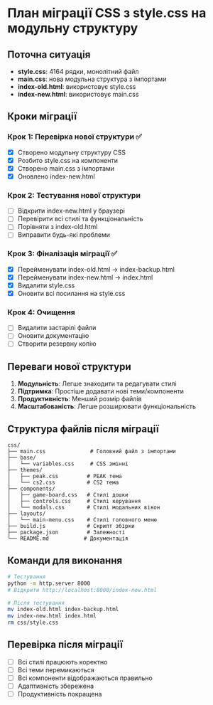 # План міграції CSS з style.css на модульну структуру

## Поточна ситуація

- **style.css**: 4164 рядки, монолітний файл
- **main.css**: нова модульна структура з імпортами
- **index-old.html**: використовує style.css
- **index-new.html**: використовує main.css

## Кроки міграції

### Крок 1: Перевірка нової структури ✅
- [x] Створено модульну структуру CSS
- [x] Розбито style.css на компоненти
- [x] Створено main.css з імпортами
- [x] Оновлено index-new.html

### Крок 2: Тестування нової структури
- [ ] Відкрити index-new.html у браузері
- [ ] Перевірити всі стилі та функціональність
- [ ] Порівняти з index-old.html
- [ ] Виправити будь-які проблеми

### Крок 3: Фіналізація міграції ✅
- [x] Перейменувати index-old.html → index-backup.html
- [x] Перейменувати index-new.html → index.html
- [x] Видалити style.css
- [x] Оновити всі посилання на style.css

### Крок 4: Очищення
- [ ] Видалити застарілі файли
- [ ] Оновити документацію
- [ ] Створити резервну копію

## Переваги нової структури

1. **Модульність**: Легше знаходити та редагувати стилі
2. **Підтримка**: Простіше додавати нові теми/компоненти
3. **Продуктивність**: Менший розмір файлів
4. **Масштабованість**: Легше розширювати функціональність

## Структура файлів після міграції

```
css/
├── main.css              # Головний файл з імпортами
├── base/
│   └── variables.css     # CSS змінні
├── themes/
│   ├── peak.css         # PEAK тема
│   └── cs2.css          # CS2 тема
├── components/
│   ├── game-board.css   # Стилі дошки
│   ├── controls.css     # Стилі керування
│   └── modals.css       # Стилі модальних вікон
├── layouts/
│   └── main-menu.css    # Стилі головного меню
├── build.js             # Скрипт збірки
├── package.json         # Залежності
└── README.md           # Документація
```

## Команди для виконання

```bash
# Тестування
python -m http.server 8000
# Відкрити http://localhost:8000/index-new.html

# Після тестування
mv index-old.html index-backup.html
mv index-new.html index.html
rm css/style.css
```

## Перевірка після міграції

- [ ] Всі стилі працюють коректно
- [ ] Всі теми перемикаються
- [ ] Всі компоненти відображаються правильно
- [ ] Адаптивність збережена
- [ ] Продуктивність покращена 